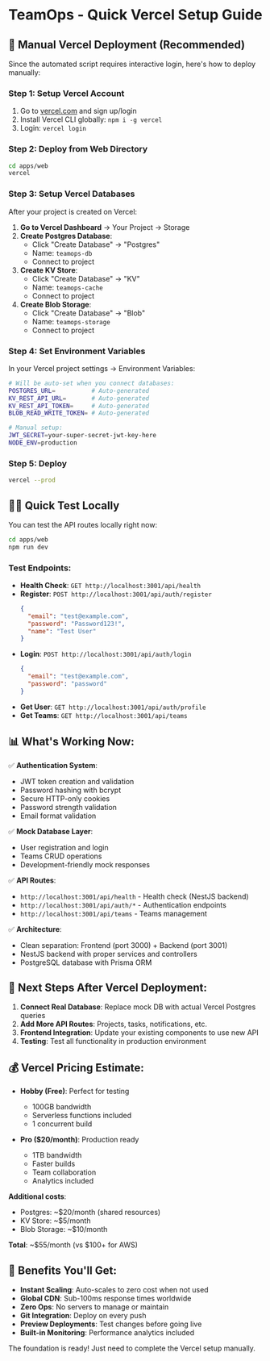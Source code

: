 # TeamOps - Quick Vercel Setup Guide

## 🚀 Manual Vercel Deployment (Recommended)

Since the automated script requires interactive login, here's how to deploy manually:

### Step 1: Setup Vercel Account
1. Go to [vercel.com](https://vercel.com) and sign up/login
2. Install Vercel CLI globally: `npm i -g vercel`
3. Login: `vercel login`

### Step 2: Deploy from Web Directory
```bash
cd apps/web
vercel
```

### Step 3: Setup Vercel Databases
After your project is created on Vercel:

1. **Go to Vercel Dashboard** → Your Project → Storage
2. **Create Postgres Database**: 
   - Click "Create Database" → "Postgres"
   - Name: `teamops-db`
   - Connect to project
3. **Create KV Store**:
   - Click "Create Database" → "KV" 
   - Name: `teamops-cache`
   - Connect to project
4. **Create Blob Storage**:
   - Click "Create Database" → "Blob"
   - Name: `teamops-storage`
   - Connect to project

### Step 4: Set Environment Variables
In your Vercel project settings → Environment Variables:

```bash
# Will be auto-set when you connect databases:
POSTGRES_URL=          # Auto-generated
KV_REST_API_URL=       # Auto-generated  
KV_REST_API_TOKEN=     # Auto-generated
BLOB_READ_WRITE_TOKEN= # Auto-generated

# Manual setup:
JWT_SECRET=your-super-secret-jwt-key-here
NODE_ENV=production
```

### Step 5: Deploy
```bash
vercel --prod
```

## 🏃‍♂️ Quick Test Locally

You can test the API routes locally right now:

```bash
cd apps/web
npm run dev
```

### Test Endpoints:
- **Health Check**: `GET http://localhost:3001/api/health`
- **Register**: `POST http://localhost:3001/api/auth/register`
  ```json
  {
    "email": "test@example.com",
    "password": "Password123!",
    "name": "Test User"
  }
  ```
- **Login**: `POST http://localhost:3001/api/auth/login`
  ```json
  {
    "email": "test@example.com", 
    "password": "password"
  }
  ```
- **Get User**: `GET http://localhost:3001/api/auth/profile`
- **Get Teams**: `GET http://localhost:3001/api/teams`

## 📊 What's Working Now:

✅ **Authentication System**:
- JWT token creation and validation
- Password hashing with bcrypt
- Secure HTTP-only cookies
- Password strength validation
- Email format validation

✅ **Mock Database Layer**:
- User registration and login
- Teams CRUD operations
- Development-friendly mock responses

✅ **API Routes**:
- `http://localhost:3001/api/health` - Health check (NestJS backend)
- `http://localhost:3001/api/auth/*` - Authentication endpoints
- `http://localhost:3001/api/teams` - Teams management

✅ **Architecture**:
- Clean separation: Frontend (port 3000) + Backend (port 3001)
- NestJS backend with proper services and controllers
- PostgreSQL database with Prisma ORM

## 🔄 Next Steps After Vercel Deployment:

1. **Connect Real Database**: Replace mock DB with actual Vercel Postgres queries
2. **Add More API Routes**: Projects, tasks, notifications, etc.
3. **Frontend Integration**: Update your existing components to use new API
4. **Testing**: Test all functionality in production environment

## 💰 Vercel Pricing Estimate:

- **Hobby (Free)**: Perfect for testing
  - 100GB bandwidth
  - Serverless functions included
  - 1 concurrent build

- **Pro ($20/month)**: Production ready
  - 1TB bandwidth  
  - Faster builds
  - Team collaboration
  - Analytics included

**Additional costs**:
- Postgres: ~$20/month (shared resources)
- KV Store: ~$5/month
- Blob Storage: ~$10/month

**Total**: ~$55/month (vs $100+ for AWS)

## 🚀 Benefits You'll Get:

- **Instant Scaling**: Auto-scales to zero cost when not used
- **Global CDN**: Sub-100ms response times worldwide
- **Zero Ops**: No servers to manage or maintain
- **Git Integration**: Deploy on every push
- **Preview Deployments**: Test changes before going live
- **Built-in Monitoring**: Performance analytics included

The foundation is ready! Just need to complete the Vercel setup manually.